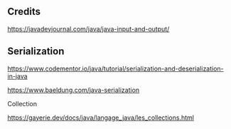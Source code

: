 
## Credits


https://javadevjournal.com/java/java-input-and-output/


## Serialization

https://www.codementor.io/java/tutorial/serialization-and-deserialization-in-java

https://www.baeldung.com/java-serialization

Collection

https://gayerie.dev/docs/java/langage_java/les_collections.html